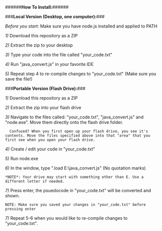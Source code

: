 ######**How To Install:**######

###**Local Version (Desktop, one computer):**###

*Before you start:* Make sure you have node.js installed and applied to PATH

*1)* Download this repository as a ZIP

*2)* Extract the zip to your desktop

*3)* Type your code into the file called "your_code.txt"

*4)* Run "java_convert.js" in your favorite IDE

*5)* Repeat step 4 to re-compile changes to "your_code.txt" (Make sure you save the file!)




###**Portable Version (Flash Drive):**###

*1)* Download this repository as a ZIP

*2)* Extract the zip into your flash drive

*3)* Navigate to the files called: "your_code.txt", "java_convert.js" and "node.exe". Move them directly onto the flash drive folder.

      Confused? When you first open up your flash drive, you see it's contents. Move the files specified above into that "area" that you first see when you open your flash drive.

*4)* Create / edit your code in "your_code.txt"

*5)* Run node.exe

*6)* In the window, type ".load E:\java_convert.js" (No quotation marks)

    *NOTE*: Your drive may start with something other than E. Use a different letter if needed.

*7)* Press enter, the psuedocode in "your_code.txt" will be converted and shown.
   
    NOTE: Make sure you saved your changes in "your_code.txt" before pressing enter

*7)* Repeat 5-6 when you would like to re-compile changes to "your_code.txt".
